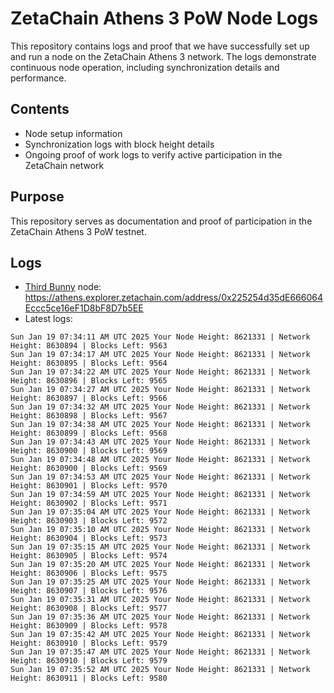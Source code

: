 # ZetaChain Athens 3 PoW Node Logs
This repository contains logs and proof that we have successfully set up and run a node on the ZetaChain Athens 3 network. The logs demonstrate continuous node operation, including synchronization details and performance.

## Contents
- Node setup information
- Synchronization logs with block height details
- Ongoing proof of work logs to verify active participation in the ZetaChain network

## Purpose
This repository serves as documentation and proof of participation in the ZetaChain Athens 3 PoW testnet.

## Logs

- [Third Bunny](https://thirdbunny.xyz/) node: https://athens.explorer.zetachain.com/address/0x225254d35dE666064Eccc5ce16eF1D8bF8D7b5EE
- Latest logs:
```
Sun Jan 19 07:34:11 AM UTC 2025 Your Node Height: 8621331 | Network Height: 8630894 | Blocks Left: 9563
Sun Jan 19 07:34:17 AM UTC 2025 Your Node Height: 8621331 | Network Height: 8630895 | Blocks Left: 9564
Sun Jan 19 07:34:22 AM UTC 2025 Your Node Height: 8621331 | Network Height: 8630896 | Blocks Left: 9565
Sun Jan 19 07:34:27 AM UTC 2025 Your Node Height: 8621331 | Network Height: 8630897 | Blocks Left: 9566
Sun Jan 19 07:34:32 AM UTC 2025 Your Node Height: 8621331 | Network Height: 8630898 | Blocks Left: 9567
Sun Jan 19 07:34:38 AM UTC 2025 Your Node Height: 8621331 | Network Height: 8630899 | Blocks Left: 9568
Sun Jan 19 07:34:43 AM UTC 2025 Your Node Height: 8621331 | Network Height: 8630900 | Blocks Left: 9569
Sun Jan 19 07:34:48 AM UTC 2025 Your Node Height: 8621331 | Network Height: 8630900 | Blocks Left: 9569
Sun Jan 19 07:34:53 AM UTC 2025 Your Node Height: 8621331 | Network Height: 8630901 | Blocks Left: 9570
Sun Jan 19 07:34:59 AM UTC 2025 Your Node Height: 8621331 | Network Height: 8630902 | Blocks Left: 9571
Sun Jan 19 07:35:04 AM UTC 2025 Your Node Height: 8621331 | Network Height: 8630903 | Blocks Left: 9572
Sun Jan 19 07:35:10 AM UTC 2025 Your Node Height: 8621331 | Network Height: 8630904 | Blocks Left: 9573
Sun Jan 19 07:35:15 AM UTC 2025 Your Node Height: 8621331 | Network Height: 8630905 | Blocks Left: 9574
Sun Jan 19 07:35:20 AM UTC 2025 Your Node Height: 8621331 | Network Height: 8630906 | Blocks Left: 9575
Sun Jan 19 07:35:25 AM UTC 2025 Your Node Height: 8621331 | Network Height: 8630907 | Blocks Left: 9576
Sun Jan 19 07:35:31 AM UTC 2025 Your Node Height: 8621331 | Network Height: 8630908 | Blocks Left: 9577
Sun Jan 19 07:35:36 AM UTC 2025 Your Node Height: 8621331 | Network Height: 8630909 | Blocks Left: 9578
Sun Jan 19 07:35:42 AM UTC 2025 Your Node Height: 8621331 | Network Height: 8630910 | Blocks Left: 9579
Sun Jan 19 07:35:47 AM UTC 2025 Your Node Height: 8621331 | Network Height: 8630910 | Blocks Left: 9579
Sun Jan 19 07:35:52 AM UTC 2025 Your Node Height: 8621331 | Network Height: 8630911 | Blocks Left: 9580
```
